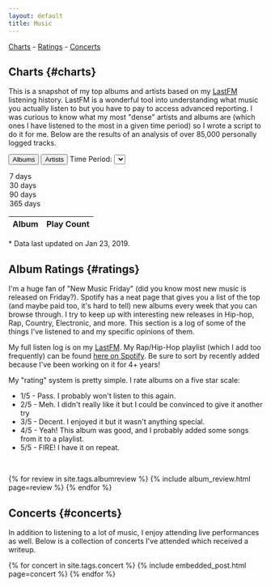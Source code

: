 ```yaml
---
layout: default
title: Music
---
```


<script type="text/javascript">
  document.addEventListener('DOMContentLoaded', function() {
    var data = {
      "Album": {
        "7": [{"item":"A State Of Trance Year Mix 2018 (Mixed by Armin van Buuren)","count":113},{"item":"ASTROWORLD","count":98},{"item":"TESTING","count":77},{"item":"DAMN.","count":77},{"item":"Still Striving","count":65},{"item":"A State Of Trance Episode 871","count":57},{"item":"Starboy","count":54},{"item":"The Turnpike Troubadours","count":52},{"item":"50 Number Ones","count":51},{"item":"Scorpion","count":50},{"item":"Die Lit","count":48}],
        "30": [{"item":"ASTROWORLD","count":191},{"item":"TESTING","count":125},{"item":"A State Of Trance Year Mix 2018 (Mixed by Armin van Buuren)","count":119},{"item":"DAMN.","count":105},{"item":"Still Striving","count":93},{"item":"The Turnpike Troubadours","count":86},{"item":"NOT ALL HEROES WEAR CAPES (Deluxe)","count":70},{"item":"Kamikaze","count":66},{"item":"Not All Heroes Wear Capes","count":61},{"item":"Trilogy","count":61},{"item":"Scorpion","count":60}],
        "90": [{"item":"ASTROWORLD","count":251},{"item":"TESTING","count":197},{"item":"DAMN.","count":162},{"item":"NOT ALL HEROES WEAR CAPES (Deluxe)","count":148},{"item":"Still Striving","count":129},{"item":"A State Of Trance Year Mix 2018 (Mixed by Armin van Buuren)","count":119},{"item":"Trilogy","count":99},{"item":"The Turnpike Troubadours","count":98},{"item":"Goodbye Normal Street","count":96},{"item":"Kamikaze","count":92},{"item":"Diamonds & Gasoline","count":87}],
        "365": [{"item":"ASTROWORLD","count":337},{"item":"Still Striving","count":303},{"item":"TESTING","count":288},{"item":"DAMN.","count":262},{"item":"The Turnpike Troubadours","count":196},{"item":"Goodbye Normal Street","count":169},{"item":"Diamonds & Gasoline","count":157},{"item":"Trilogy","count":155},{"item":"XXYYXX","count":150},{"item":"If You're Reading This It's Too Late","count":149},{"item":"NOT ALL HEROES WEAR CAPES (Deluxe)","count":148}],
      },
      "Artist": {
        "7": [{"item":"Travi$ Scott","count":114},{"item":"Kid Cudi","count":114},{"item":"Flume","count":95},{"item":"A$AP Rocky","count":90},{"item":"Jack Johnson","count":89},{"item":"Pat Green","count":82},{"item":"Drake","count":75},{"item":"Kendrick Lamar","count":68},{"item":"Arkasia","count":63},{"item":"Eminem","count":59},{"item":"Turnpike Troubadours","count":59}],
        "30": [{"item":"Metro Boomin","count":124},{"item":"A$AP Ferg","count":118},{"item":"The Weeknd","count":115},{"item":"Kid Cudi","count":114},{"item":"Travi$ Scott","count":102},{"item":"Pat Green","count":98},{"item":"Kendrick Lamar","count":97},{"item":"Flume","count":95},{"item":"Turnpike Troubadours","count":95},{"item":"Jack Johnson","count":93},{"item":"Drake","count":92}],
        "90": [{"item":"Drake","count":162},{"item":"Metro Boomin","count":158},{"item":"Randy Rogers Band","count":157},{"item":"The Weeknd","count":156},{"item":"A$AP Ferg","count":151},{"item":"Travi$ Scott","count":144},{"item":"Gucci Mane","count":140},{"item":"Pat Green","count":139},{"item":"Ryan Bingham","count":136},{"item":"Turnpike Troubadours","count":135},{"item":"Kendrick Lamar","count":132}],
        "365": [{"item":"Kendrick Lamar","count":474},{"item":"Turnpike Troubadours","count":371},{"item":"J. Cole","count":358},{"item":"Travi$ Scott","count":357},{"item":"The Weeknd","count":343},{"item":"Drake","count":337},{"item":"Pat Green","count":335},{"item":"ScHoolboy Q","count":334},{"item":"Kid Cudi","count":332},{"item":"A$AP Rocky","count":327},{"item":"Ryan Bingham","count":326}],
      }
    };

    var albumsOrArtists = "Album";
    var timePeriod = "90";
    var playCountTypeHeading = document.getElementById('play-count-type-heading');
    var playCountTable = document.getElementById('play-count-table-body');
    var albumButton = document.getElementById('play-count-type-album');
    var artistButton = document.getElementById('play-count-type-artist');
    var timePeriodSelect = document.getElementById('play-count-time-period-select');

    var createRow = function(itemName, count) {
      var row = document.createElement("tr");
      var col1 = document.createElement("td");
      var col2 = document.createElement("td");

      col1.innerText = itemName;
      col2.innerText = count;

      row.appendChild(col1);
      row.appendChild(col2);

      return row;
    };

    var refreshChartTable = function() {
      playCountTypeHeading.innerText = albumsOrArtists;

      while (playCountTable.firstChild) {
        playCountTable.removeChild(playCountTable.firstChild);
      }

      var selectedData = data[albumsOrArtists][timePeriod];
      selectedData.forEach(function(dataPiece) {
        playCountTable.appendChild(
          createRow(dataPiece["item"], dataPiece["count"]));
      });
    };

    albumButton.addEventListener('click', function() {
      albumsOrArtists = "Album";
      refreshChartTable();
    });
    artistButton.addEventListener('click', function() {
      albumsOrArtists = "Artist";
      refreshChartTable();
    });
    timePeriodSelect.addEventListener('change', function() {
      timePeriod = timePeriodSelect.options[timePeriodSelect.selectedIndex].value.toString();
      refreshChartTable(); 
    });

    refreshChartTable();
  });
</script>

<div class="text-center"><a href="#charts">Charts</a> - <a href="#ratings">Ratings</a> - <a href="#concerts">Concerts</a></div>

## Charts {#charts}

This is a snapshot of my top albums and artists based on my
[LastFM](https://www.last.fm/user/brentwalther) listening history. LastFM is a
wonderful tool into understanding what music you actually listen to but you have
to pay to access advanced reporting. I was curious to know what my most "dense"
artists and albums are (which ones I have listened to the most in a given time
period) so I wrote a script to do it for me. Below are the results of an
analysis of over 85,000 personally logged tracks.

<button id="play-count-type-album">Albums</button>
<button id="play-count-type-artist">Artists</button>
<label for="play-count-time-period-select">Time Period:</label>
<select id="play-count-time-period-select">
  <option value="7">7 days</option>
  <option value="30">30 days</option>
  <option value="90" selected="selected">90 days</option>
  <option value="365">365 days</option>
</select>

<table class="full-width">
  <thead>
    <tr>
      <th id="play-count-type-heading" class="full-width">Album</th>
      <th>Play Count</th>
    </tr>
  </thead>
  <tbody id="play-count-table-body" class="full-width">
  </tbody>
</table>
<p class="muted">* Data last updated on Jan 23, 2019.</p>

## Album Ratings {#ratings}

I'm a huge fan of "New Music Friday" (did you know most new music is released on
Friday?). Spotify has a neat page that gives you a list of the top (and maybe
paid too, it's hard to tell) new albums every week that you can browse through.
I try to keep up with interesting new releases in Hip-hop, Rap, Country,
Electronic, and more. This section is a log of some of the things I've listened
to and my specific opinions of them.

My full listen log is on my [LastFM](https://www.last.fm/user/brentwalther). My
Rap/Hip-Hop playlist (which I add too frequently) can be found
[here on Spotify](https://open.spotify.com/user/121624922/playlist/5Rup4WYBgxlnXh1kCV0WCw?si=YYg3wxCzTYOzSYBArmBwoQ).
Be sure to sort by recently added because I've been working on it for 4+ years!

My "rating" system is pretty simple. I rate albums on a five star scale:

- 1/5 - Pass. I probably won't listen to this again.
- 2/5 - Meh. I didn't really like it but I could be convinced to give it another
  try
- 3/5 - Decent. I enjoyed it but it wasn't anything special.
- 4/5 - Yeah! This album was good, and I probably added some songs from it to a
  playlist.
- 5/5 - FIRE! I have it on repeat.

<br><!-- hack <br> to prevent the first review from being scooped up in the generated <li> above. I don't know why it does that. -->

{% for review in site.tags.albumreview %}
  {% include album_review.html page=review %}
{% endfor %}

## Concerts {#concerts}

In addition to listening to a lot of music, I enjoy attending live performances
as well. Below is a collection of concerts I've attended which received a
writeup.

{% for concert in site.tags.concert %}
  {% include embedded_post.html page=concert %}
{% endfor %}
